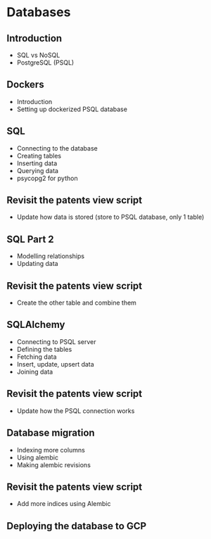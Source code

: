 # Databases
## Introduction
- SQL vs NoSQL
- PostgreSQL (PSQL)

## Dockers
- Introduction
- Setting up dockerized PSQL database

## SQL
- Connecting to the database
- Creating tables
- Inserting data
- Querying data
- psycopg2 for python

## Revisit the patents view script
- Update how data is stored (store to PSQL database, only 1 table)

## SQL Part 2
- Modelling relationships
- Updating data

## Revisit the patents view script
- Create the other table and combine them

## SQLAlchemy
- Connecting to PSQL server
- Defining the tables
- Fetching data
- Insert, update, upsert data
- Joining data

## Revisit the patents view script
- Update how the PSQL connection works

## Database migration
- Indexing more columns
- Using alembic
- Making alembic revisions

## Revisit the patents view script
- Add more indices using Alembic

## Deploying the database to GCP